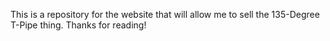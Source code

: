 This is a repository for the website that will allow me to sell the 135-Degree T-Pipe thing. Thanks for reading!
